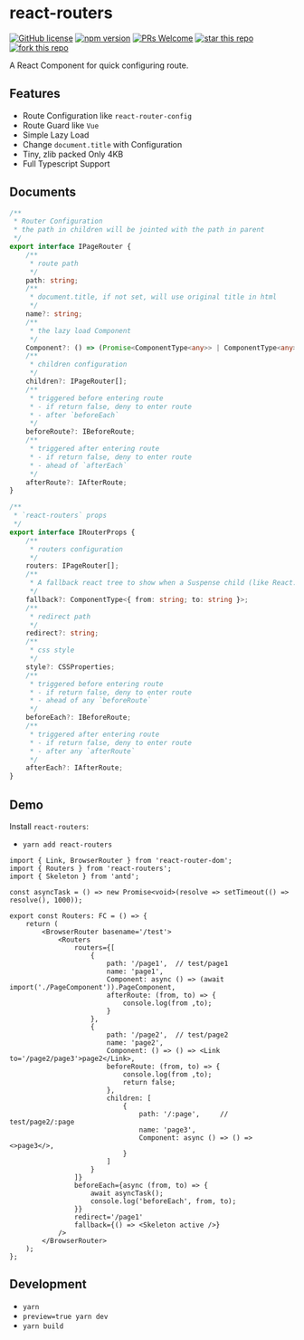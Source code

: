# react-routers

[![GitHub license](https://img.shields.io/badge/license-MIT-blue.svg)](https://github.com/Bert0324/react-routers/blob/main/LICENCE)
[![npm version](https://badge.fury.io/js/react-routers.svg)](https://www.npmjs.com/package/react-routers)
[![PRs Welcome](https://img.shields.io/badge/PRs-welcome-brightgreen.svg)](https://github.com/Bert0324/react-routers/pulls)
[![star this repo](https://githubbadges.com/star.svg?user=bert0324&repo=react-routers&style=default)](https://github.com/bert0324/react-routers)
[![fork this repo](https://githubbadges.com/fork.svg?user=bert0324&repo=react-routers&style=default)](https://github.com/bert0324/react-routers/fork)

A React Component for quick configuring route.

## Features

- Route Configuration like `react-router-config`
- Route Guard like `Vue`
- Simple Lazy Load
- Change `document.title` with Configuration
- Tiny, zlib packed Only 4KB
- Full Typescript Support

## Documents

```ts
/**
 * Router Configuration
 * the path in children will be jointed with the path in parent
 */
export interface IPageRouter {
    /**
     * route path
     */
    path: string;
    /**
     * document.title, if not set, will use original title in html
     */
    name?: string;
    /**
     * the lazy load Component
     */
    Component?: () => (Promise<ComponentType<any>> | ComponentType<any>);
    /**
     * children configuration
     */
    children?: IPageRouter[];
    /**
     * triggered before entering route
     * - if return false, deny to enter route
     * - after `beforeEach`
     */
    beforeRoute?: IBeforeRoute;
    /**
     * triggered after entering route
     * - if return false, deny to enter route
     * - ahead of `afterEach`
     */
    afterRoute?: IAfterRoute;
}

/**
 * `react-routers` props
 */
export interface IRouterProps {
    /**
     * routers configuration
     */
    routers: IPageRouter[]; 
    /**
     * A fallback react tree to show when a Suspense child (like React.lazy) suspends, and before entering the route
     */
    fallback?: ComponentType<{ from: string; to: string }>;
    /**
     * redirect path
     */
    redirect?: string;
    /**
     * css style
     */
    style?: CSSProperties;
    /**
     * triggered before entering route
     * - if return false, deny to enter route
     * - ahead of any `beforeRoute`
     */
    beforeEach?: IBeforeRoute;
    /**
     * triggered after entering route
     * - if return false, deny to enter route
     * - after any `afterRoute`
     */
    afterEach?: IAfterRoute;
}
```

## Demo

Install `react-routers`:

- `yarn add react-routers`

```tsx
import { Link, BrowserRouter } from 'react-router-dom';
import { Routers } from 'react-routers';
import { Skeleton } from 'antd';

const asyncTask = () => new Promise<void>(resolve => setTimeout(() => resolve(), 1000));

export const Routers: FC = () => { 
    return (
        <BrowserRouter basename='/test'>
            <Routers 
                routers={[
                    {
                        path: '/page1',  // test/page1
                        name: 'page1',
                        Component: async () => (await import('./PageComponent')).PageComponent,
                        afterRoute: (from, to) => {
                            console.log(from ,to);
                        }
                    },
                    {
                        path: '/page2',  // test/page2
                        name: 'page2',
                        Component: () => () => <Link to='/page2/page3'>page2</Link>,
                        beforeRoute: (from, to) => {
                            console.log(from ,to);
                            return false;
                        },
                        children: [
                            {
                                path: '/:page',     // test/page2/:page
                                name: 'page3',
                                Component: async () => () => <>page3</>,
                            }
                        ]
                    }
                ]}
                beforeEach={async (from, to) => {
                    await asyncTask();
                    console.log('beforeEach', from, to);
                }}
                redirect='/page1'
                fallback={() => <Skeleton active />}
            />
        </BrowserRouter>
    );
};
```

## Development

- `yarn`
- `preview=true yarn dev`
- `yarn build`
